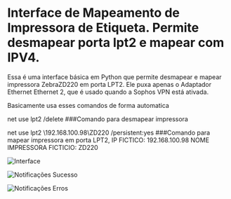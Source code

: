 # Interface de Mapeamento de Impressora de Etiqueta. Permite desmapear porta lpt2 e mapear com IPV4.

Essa é uma interface básica em Python que permite desmapear e mapear impressora ZebraZD220 em porta LPT2. 
Ele puxa apenas o Adaptador Ethernet Ethernet 2, que é usado quando a Sophos VPN está ativada.

Basicamente usa esses comandos de forma automatica

net use lpt2 /delete 
###Comando para desmapear impressora


net use lpt2 \\192.168.100.98\ZD220 /persistent:yes
###Comando para mapear impressora em porta LPT2, IP FICTICO: 192.168.100.98 NOME IMPRESSORA FICTICIO: ZD220


![Interface]([https://github.com/ErickDaniel7/python/blob/main/projetos-de-aprendizado/IP's/IMG/Interface.jpg](https://github.com/ErickDaniel7/python/blob/main/projetos-de-aprendizado/IPV4/IMG/Interface.jpg))

![Notificações Sucesso]([https://github.com/ErickDaniel7/python/blob/main/projetos-de-aprendizado/IP's/IMG/Interface.jpg](https://github.com/ErickDaniel7/python/blob/main/projetos-de-aprendizado/IPV4/IMG/Sucesso.jpg))

![Notificações Erros]([https://github.com/ErickDaniel7/python/blob/main/projetos-de-aprendizado/IP's/IMG/Interface.jpg](https://github.com/ErickDaniel7/python/blob/main/projetos-de-aprendizado/IPV4/IMG/Erro.jpg)https://github.com/ErickDaniel7/python/blob/main/projetos-de-aprendizado/IPV4/IMG/Erro.jpg)
